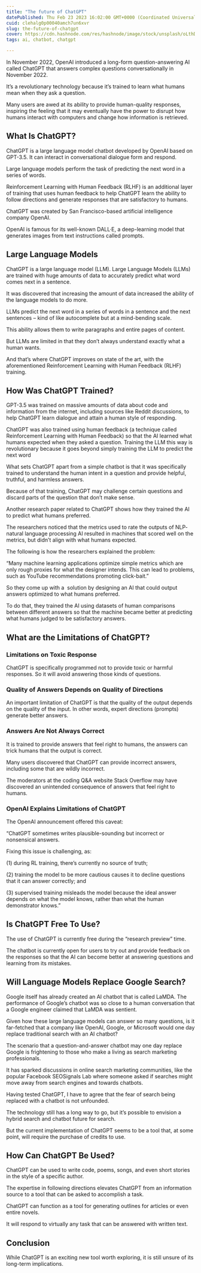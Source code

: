 ```yaml
---
title: "The future of ChatGPT"
datePublished: Thu Feb 23 2023 16:02:00 GMT+0000 (Coordinated Universal Time)
cuid: clehalg0p00040amch7un6xvr
slug: the-future-of-chatgpt
cover: https://cdn.hashnode.com/res/hashnode/image/stock/unsplash/oLthDWAG244/upload/6e188c42108edb5937173cc31e9cd5f4.jpeg
tags: ai, chatbot, chatgpt

---
```


In November 2022, OpenAI introduced a long-form question-answering AI called ChatGPT that answers complex questions conversationally in November 2022.

It’s a revolutionary technology because it’s trained to learn what humans mean when they ask a question.

Many users are awed at its ability to provide human-quality responses, inspiring the feeling that it may eventually have the power to disrupt how humans interact with computers and change how information is retrieved.

## What Is ChatGPT?

ChatGPT is a large language model chatbot developed by OpenAI based on GPT-3.5. It can interact in conversational dialogue form and respond.

Large language models perform the task of predicting the next word in a series of words.

Reinforcement Learning with Human Feedback (RLHF) is an additional layer of training that uses human feedback to help ChatGPT learn the ability to follow directions and generate responses that are satisfactory to humans.

ChatGPT was created by San Francisco-based artificial intelligence company OpenAI.

OpenAI is famous for its well-known DALL·E, a deep-learning model that generates images from text instructions called prompts.

## Large Language Models

ChatGPT is a large language model (LLM). Large Language Models (LLMs) are trained with huge amounts of data to accurately predict what word comes next in a sentence.

It was discovered that increasing the amount of data increased the ability of the language models to do more.

LLMs predict the next word in a series of words in a sentence and the next sentences – kind of like autocomplete but at a mind-bending scale.

This ability allows them to write paragraphs and entire pages of content.

But LLMs are limited in that they don’t always understand exactly what a human wants.

And that’s where ChatGPT improves on state of the art, with the aforementioned Reinforcement Learning with Human Feedback (RLHF) training.

## How Was ChatGPT Trained?

GPT-3.5 was trained on massive amounts of data about code and information from the internet, including sources like Reddit discussions, to help ChatGPT learn dialogue and attain a human style of responding.

ChatGPT was also trained using human feedback (a technique called Reinforcement Learning with Human Feedback) so that the AI learned what humans expected when they asked a question. Training the LLM this way is revolutionary because it goes beyond simply training the LLM to predict the next word

What sets ChatGPT apart from a simple chatbot is that it was specifically trained to understand the human intent in a question and provide helpful, truthful, and harmless answers.

Because of that training, ChatGPT may challenge certain questions and discard parts of the question that don’t make sense.

Another research paper related to ChatGPT shows how they trained the AI to predict what humans preferred.

The researchers noticed that the metrics used to rate the outputs of NLP- natural language processing AI resulted in machines that scored well on the metrics, but didn’t align with what humans expected.

The following is how the researchers explained the problem:

“Many machine learning applications optimize simple metrics which are only rough proxies for what the designer intends. This can lead to problems, such as YouTube recommendations promoting click-bait.”

So they come up with a  solution by designing an AI that could output answers optimized to what humans preferred.

To do that, they trained the AI using datasets of human comparisons between different answers so that the machine became better at predicting what humans judged to be satisfactory answers.

## What are the Limitations of ChatGPT?

### Limitations on Toxic Response

ChatGPT is specifically programmed not to provide toxic or harmful responses. So it will avoid answering those kinds of questions.

### Quality of Answers Depends on Quality of Directions

An important limitation of ChatGPT is that the quality of the output depends on the quality of the input. In other words, expert directions (prompts) generate better answers.

### Answers Are Not Always Correct

It is trained to provide answers that feel right to humans, the answers can trick humans that the output is correct.

Many users discovered that ChatGPT can provide incorrect answers, including some that are wildly incorrect.

The moderators at the coding Q&A website Stack Overflow may have discovered an unintended consequence of answers that feel right to humans.

### OpenAI Explains Limitations of ChatGPT

The OpenAI announcement offered this caveat:

“ChatGPT sometimes writes plausible-sounding but incorrect or nonsensical answers.

Fixing this issue is challenging, as:

(1) during RL training, there’s currently no source of truth;

(2) training the model to be more cautious causes it to decline questions that it can answer correctly; and

(3) supervised training misleads the model because the ideal answer depends on what the model knows, rather than what the human demonstrator knows.”

## Is ChatGPT Free To Use?

The use of ChatGPT is currently free during the “research preview” time.

The chatbot is currently open for users to try out and provide feedback on the responses so that the AI can become better at answering questions and learning from its mistakes.

## Will Language Models Replace Google Search?

Google itself has already created an AI chatbot that is called LaMDA. The performance of Google’s chatbot was so close to a human conversation that a Google engineer claimed that LaMDA was sentient.

Given how these large language models can answer so many questions, is it far-fetched that a company like OpenAI, Google, or Microsoft would one day replace traditional search with an AI chatbot?

The scenario that a question-and-answer chatbot may one day replace Google is frightening to those who make a living as search marketing professionals.

It has sparked discussions in online search marketing communities, like the popular Facebook SEOSignals Lab where someone asked if searches might move away from search engines and towards chatbots.

Having tested ChatGPT, I have to agree that the fear of search being replaced with a chatbot is not unfounded.

The technology still has a long way to go, but it’s possible to envision a hybrid search and chatbot future for search.

But the current implementation of ChatGPT seems to be a tool that, at some point, will require the purchase of credits to use.

## How Can ChatGPT Be Used?

ChatGPT can be used to write code, poems, songs, and even short stories in the style of a specific author.

The expertise in following directions elevates ChatGPT from an information source to a tool that can be asked to accomplish a task.

ChatGPT can function as a tool for generating outlines for articles or even entire novels.

It will respond to virtually any task that can be answered with written text.

## Conclusion

While ChatGPT is an exciting new tool worth exploring, it is still unsure of its long-term implications.
